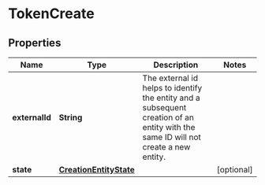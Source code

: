 
# TokenCreate

## Properties
Name | Type | Description | Notes
------------ | ------------- | ------------- | -------------
**externalId** | **String** | The external id helps to identify the entity and a subsequent creation of an entity with the same ID will not create a new entity. | 
**state** | [**CreationEntityState**](CreationEntityState.md) |  |  [optional]



